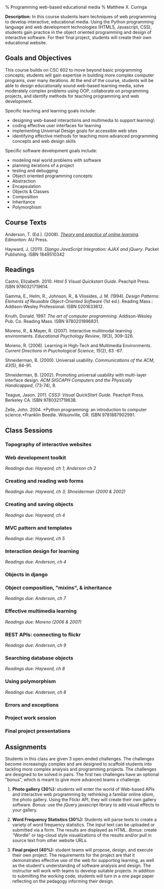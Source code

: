 % Programming web-based educational media
% Matthew X. Curinga

**Description:** In this course students learn techniques of web programming to develop
interactive, educational media. Using the Python programming language
and web development technologies (HTML5, Javascript, CSS), students gain
practice in the object oriented programming and design of interactive
software. For their final project, students will create their own
educational website.

## Goals and Objectives
This course builds on CSC 602 to move beyond basic programming concepts;
students will gain expertise in building more complex computer programs,
over many iterations. At the end of the course, students will be able to
design educationally sound web-based learning media, solve moderately
complex problems using OOP, collaborate on programming projects, and
identify methods for teaching programming and web development.

Specific teaching and learning goals include:

-   designing web-based interactions and multimedia to support learning\
-   coding effective user interfaces for learning
-   implementing Universal Design goals for accessible web sites
-   identifying effective methods for teaching more advanced programming
    concepts and web design skills

Specific software development goals include:

-   modeling real world problems with software
-   planning iterations of a project
-   testing and debugging
-   Object oriented programming concepts:
-   Abstraction
-   Encapsulation
-   Objects & Classes
-   Composition
-   Inheritance
-   Polymorphism


## Course Texts
Anderson, T. (Ed.). (2008). [*Theory and practice of online learning*](http://www.aupress.ca/index.php/books/120146). Edmonton: AU Press.

Hayward, J. (2011). *Django JavaScript Integration: AJAX and jQuery*.
Packet Publishing. ISBN 1849510342

## Readings
Castro, Elizabeth. 2010. *Html 5 Visual Quickstart Guide.* Peachpit
Press. ISBN 9780321719614.

Gamma, E., Helm, R., Johnson, R., & Vlissides, J. M. (1994). *Design
Patterns: Elements of Reusable Object-Oriented Software* (1st ed.).
Reading Mass.: Addison-Wesley Professional. ISBN 0201633612.

Knuth, Donald. 1997. *The art of computer programming.* Addison-Wesley
Pub. Co. Reading Mass. ISBN 9780201896831.


Moreno, R., & Mayer, R. (2007). Interactive multimodal learning
environments. *Educational Psychology Review*, *19*(3), 309–326.

Moreno, R. (2006). Learning in High-Tech and Multimedia Environments.
*Current Directions in Psychological Science*, *15*(2), 63 -67.

Shneiderman, B. (2000). Universal usability. *Communications of the
ACM*, *43*(5), 84–91.

Shneiderman, B. (2002). Promoting universal usability with multi-layer
interface design. *ACM SIGCAPH Computers and the Physically
Handicapped*, (73-74), 8.

Teague, Jason. 2011. *CSS3: Visual QuickStart Guide.* Peachpit Press.
Berkeley CA. ISBN 9780321719638.

Zelle, John. 2004. *Python programming: an introduction to computer
science.*Franklin Beedle. Wilsonville, OR. ISBN 9781887902991.

## Class Sessions
### Topography of interactive websites

### Web development toolkit

*Readings due: Hayword, ch 1; Anderson ch 2*

### Creating and reading web forms

*Readings due: Hayword, ch 3; Shneiderman (2000 & 2002)*

### Creating and saving objects

*Readings due: Hayword, ch 4*

### MVC pattern and templates

*Readings due: Hayword, ch 5*

### Interaction design for learning

*Readings due: Anderson, ch 4*

### Objects in django

### Object composition, "mixins", & inheritance

*Readings due: Anderson, ch 7*

### Effective multimedia learning

*Readings due: Moreno (2006 & 2007)*

### REST APIs: connecting to flickr

*Readings due: Anderson, ch 9*

### Searching database objects

*Readings due: Hayword, ch 8*

### Using polymorphism

*Readings due: Anderson, ch 8*

### Errors and exceptions

### Project work session

### Final project presentations

## Assignments

Students in this class are given 3 open-ended challenges. The challenges
become increasingly complex and are designed to scaffold students into
tackling more complex analysis and programming projects. The challenges
are designed to be solved in pairs. The first two challenges have an
optional "bonus", which is meant to give more advanced teams a
challenge.

1.  **Photo gallery (30%):** students will enter the world of
    Web-based APIs and interactive web programming by rethinking a
    familiar online idiom, the photo gallery. Using the Flickr API, they
    will create their own gallery software. *Bonus*: use the jQuery
    javascript library to add visual effects to your gallery.

2.  **Word Frequency Statistics (30%):** Students will parse texts
    to create a variety of word frequency statistics. The input text can
    be uploaded or submitted via a form. The results are displayed as
    HTML. *Bonus*: create “Wordle” or tag-cloud style visualizations of
    the results and/or pull in source text from other website URLs.

3.  **Final project (40%):** student teams will propose, design, and
    execute their own project. The requirements for the project are that
    it demonstrates effective use of the web for supporting learning, as
    well as the student's understanding of software analysis and design.
    The instructor will work with teams to develop suitable projects. In
    addition to submitting the working code, students will turn in a one
    page paper reflecting on the pedagogy informing their design.
